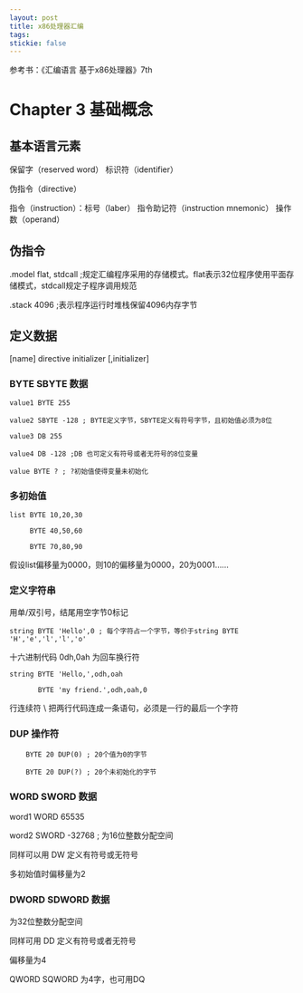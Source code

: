 ```yaml
---
layout: post
title: x86处理器汇编
tags:
stickie: false
---
```


参考书：《汇编语言 基于x86处理器》7th

# Chapter 3 基础概念

## 基本语言元素

保留字（reserved word） 标识符（identifier） 

伪指令（directive）

指令（instruction）：标号（laber） 指令助记符（instruction mnemonic） 操作数（operand）

## 伪指令

.model flat, stdcall ;规定汇编程序采用的存储模式。flat表示32位程序使用平面存储模式，stdcall规定子程序调用规范

.stack 4096 ;表示程序运行时堆栈保留4096内存字节

## 定义数据

[name] directive initializer [,initializer]

### BYTE SBYTE 数据

    value1 BYTE 255

    value2 SBYTE -128 ; BYTE定义字节，SBYTE定义有符号字节，且初始值必须为8位

    value3 DB 255

    value4 DB -128 ;DB 也可定义有符号或者无符号的8位变量

    value BYTE ? ; ?初始值使得变量未初始化 

### 多初始值

    list BYTE 10,20,30

         BYTE 40,50,60
     
         BYTE 70,80,90
         
假设list偏移量为0000，则10的偏移量为0000，20为0001……

### 定义字符串

用单/双引号，结尾用空字节0标记

    string BYTE 'Hello',0 ; 每个字符占一个字节，等价于string BYTE 'H','e','l','l','o'

十六进制代码 0dh,0ah 为回车换行符

    string BYTE 'Hello,',odh,oah
    
           BYTE 'my friend.',odh,oah,0
           
行连续符 \ 把两行代码连成一条语句，必须是一行的最后一个字符

### DUP 操作符

        BYTE 20 DUP(0) ; 20个值为0的字节
        
        BYTE 20 DUP(?) ; 20个未初始化的字节
        
### WORD SWORD 数据

word1 WORD 65535

word2 SWORD -32768 ; 为16位整数分配空间

同样可以用 DW 定义有符号或无符号

多初始值时偏移量为2

### DWORD SDWORD 数据

为32位整数分配空间

同样可用 DD 定义有符号或者无符号

偏移量为4

QWORD  SQWORD 为4字，也可用DQ

